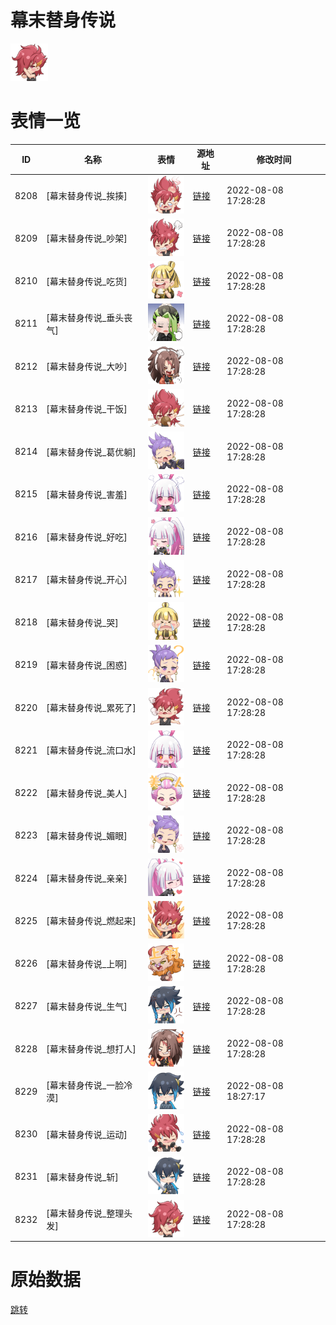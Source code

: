 # 幕末替身传说

<img src="./cover.png" height="60" alt="cover" />

# 表情一览

|ID|名称|表情|源地址|修改时间|
|----|----|----|----|----|
|8208|[幕末替身传说_挨揍]|<img src="./pic/008208_%5B幕末替身传说_挨揍%5D.png" height="60" alt="挨揍"/>|[链接](http://i0.hdslb.com/bfs/emote/629d92160dc2dec157c3f2456d2a6824ba2206fb.png)|2022-08-08 17:28:28|
|8209|[幕末替身传说_吵架]|<img src="./pic/008209_%5B幕末替身传说_吵架%5D.png" height="60" alt="吵架"/>|[链接](http://i0.hdslb.com/bfs/emote/70b7592b06ea22d0613caa9af53d0d4c91f62503.png)|2022-08-08 17:28:28|
|8210|[幕末替身传说_吃货]|<img src="./pic/008210_%5B幕末替身传说_吃货%5D.png" height="60" alt="吃货"/>|[链接](http://i0.hdslb.com/bfs/emote/e8201d4d6bb90b288290f80f82c8581727e5bdb7.png)|2022-08-08 17:28:28|
|8211|[幕末替身传说_垂头丧气]|<img src="./pic/008211_%5B幕末替身传说_垂头丧气%5D.png" height="60" alt="垂头丧气"/>|[链接](http://i0.hdslb.com/bfs/emote/ae142ee3c31808068fff333a91a2ba7b40c6d2bb.png)|2022-08-08 17:28:28|
|8212|[幕末替身传说_大吵]|<img src="./pic/008212_%5B幕末替身传说_大吵%5D.png" height="60" alt="大吵"/>|[链接](http://i0.hdslb.com/bfs/emote/db47676968e2f9d24e91246f62ae9c75c1da295b.png)|2022-08-08 17:28:28|
|8213|[幕末替身传说_干饭]|<img src="./pic/008213_%5B幕末替身传说_干饭%5D.png" height="60" alt="干饭"/>|[链接](http://i0.hdslb.com/bfs/emote/38bb51d181050a8a5dbb70480c9b475771568de7.png)|2022-08-08 17:28:28|
|8214|[幕末替身传说_葛优躺]|<img src="./pic/008214_%5B幕末替身传说_葛优躺%5D.png" height="60" alt="葛优躺"/>|[链接](http://i0.hdslb.com/bfs/emote/05e69f5544b14735b14ad02333f0a3aea71e3935.png)|2022-08-08 17:28:28|
|8215|[幕末替身传说_害羞]|<img src="./pic/008215_%5B幕末替身传说_害羞%5D.png" height="60" alt="害羞"/>|[链接](http://i0.hdslb.com/bfs/emote/074f2e8eb2252eff5b601d67e28fece2aae8920f.png)|2022-08-08 17:28:28|
|8216|[幕末替身传说_好吃]|<img src="./pic/008216_%5B幕末替身传说_好吃%5D.png" height="60" alt="好吃"/>|[链接](http://i0.hdslb.com/bfs/emote/49e9e181829d43ac3cec64b0cbc59ccdc5bf4e0e.png)|2022-08-08 17:28:28|
|8217|[幕末替身传说_开心]|<img src="./pic/008217_%5B幕末替身传说_开心%5D.png" height="60" alt="开心"/>|[链接](http://i0.hdslb.com/bfs/emote/9bc148b525d45d406b2a57353002ae75673bc139.png)|2022-08-08 17:28:28|
|8218|[幕末替身传说_哭]|<img src="./pic/008218_%5B幕末替身传说_哭%5D.png" height="60" alt="哭"/>|[链接](http://i0.hdslb.com/bfs/emote/8f44e8deda95e2380d93b39a533c966f0e67d345.png)|2022-08-08 17:28:28|
|8219|[幕末替身传说_困惑]|<img src="./pic/008219_%5B幕末替身传说_困惑%5D.png" height="60" alt="困惑"/>|[链接](http://i0.hdslb.com/bfs/emote/3c431ee4ef2e23620894587774b12a016c943ab9.png)|2022-08-08 17:28:28|
|8220|[幕末替身传说_累死了]|<img src="./pic/008220_%5B幕末替身传说_累死了%5D.png" height="60" alt="累死了"/>|[链接](http://i0.hdslb.com/bfs/emote/3a5a44ab31fc7baa2bbe79ec1bd1e5194d8ddd63.png)|2022-08-08 17:28:28|
|8221|[幕末替身传说_流口水]|<img src="./pic/008221_%5B幕末替身传说_流口水%5D.png" height="60" alt="流口水"/>|[链接](http://i0.hdslb.com/bfs/emote/ae8212f575238dacad472d640db23f185f85fa1b.png)|2022-08-08 17:28:28|
|8222|[幕末替身传说_美人]|<img src="./pic/008222_%5B幕末替身传说_美人%5D.png" height="60" alt="美人"/>|[链接](http://i0.hdslb.com/bfs/emote/d74dbcf5d94f43f7a75987ac3dd00f96872d5d9d.png)|2022-08-08 17:28:28|
|8223|[幕末替身传说_媚眼]|<img src="./pic/008223_%5B幕末替身传说_媚眼%5D.png" height="60" alt="媚眼"/>|[链接](http://i0.hdslb.com/bfs/emote/2e1b8676e5307fd9d6a0c37c54cc7f15d6c6671f.png)|2022-08-08 17:28:28|
|8224|[幕末替身传说_亲亲]|<img src="./pic/008224_%5B幕末替身传说_亲亲%5D.png" height="60" alt="亲亲"/>|[链接](http://i0.hdslb.com/bfs/emote/2441d223ebe9614d3ba46526da4eb7f4fd80a6a8.png)|2022-08-08 17:28:28|
|8225|[幕末替身传说_燃起来]|<img src="./pic/008225_%5B幕末替身传说_燃起来%5D.png" height="60" alt="燃起来"/>|[链接](http://i0.hdslb.com/bfs/emote/cb45ad0effd883d0c50f03487e9ebb607c00d31b.png)|2022-08-08 17:28:28|
|8226|[幕末替身传说_上啊]|<img src="./pic/008226_%5B幕末替身传说_上啊%5D.png" height="60" alt="上啊"/>|[链接](http://i0.hdslb.com/bfs/emote/c4f6465bdd45b11954e5eb128b980278b36d796b.png)|2022-08-08 17:28:28|
|8227|[幕末替身传说_生气]|<img src="./pic/008227_%5B幕末替身传说_生气%5D.png" height="60" alt="生气"/>|[链接](http://i0.hdslb.com/bfs/emote/f2a63c071546511a572262f372910ca6bd7af286.png)|2022-08-08 17:28:28|
|8228|[幕末替身传说_想打人]|<img src="./pic/008228_%5B幕末替身传说_想打人%5D.png" height="60" alt="想打人"/>|[链接](http://i0.hdslb.com/bfs/emote/67d4377bb0af1ba92216b3a1d92ed1a754bb51a8.png)|2022-08-08 17:28:28|
|8229|[幕末替身传说_一脸冷漠]|<img src="./pic/008229_%5B幕末替身传说_一脸冷漠%5D.png" height="60" alt="一脸冷漠"/>|[链接](http://i0.hdslb.com/bfs/emote/8c57f118a384377ef838c0609b33b6b9bb09030d.png)|2022-08-08 18:27:17|
|8230|[幕末替身传说_运动]|<img src="./pic/008230_%5B幕末替身传说_运动%5D.png" height="60" alt="运动"/>|[链接](http://i0.hdslb.com/bfs/emote/404a7df96f33014ca055da6c3fcd1fdf4a1ac0f8.png)|2022-08-08 17:28:28|
|8231|[幕末替身传说_斩]|<img src="./pic/008231_%5B幕末替身传说_斩%5D.png" height="60" alt="斩"/>|[链接](http://i0.hdslb.com/bfs/emote/4ab280c60d9dd7858ceb9c431be35b1be16442bd.png)|2022-08-08 17:28:28|
|8232|[幕末替身传说_整理头发]|<img src="./pic/008232_%5B幕末替身传说_整理头发%5D.png" height="60" alt="整理头发"/>|[链接](http://i0.hdslb.com/bfs/emote/96fcd2e718a28be809f45fff37c3c9b12259028a.png)|2022-08-08 17:28:28|

# 原始数据

[跳转](./raw.json)


